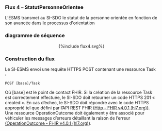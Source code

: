 
### Flux 4 – StatutPersonneOrientee 

L’ESMS transmet au SI-SDO le statut de la personne orientée en fonction de son avancée dans le processus d'orientation

### diagramme de séquence 

<div style="text-align:center;"> {%include flux4.svg%} </div>


### Construction du flux

Le SI-ESMS envoi une requête HTTPS POST contenant une ressource Task :

`POST [base]/Task`

Où [base] est le point de contact FHIR.
Si la création de la ressource Task est correctement effectuée, le SI-SDO doit retourner un code HTTPS 201 « created ». 
En cas d’échec, le SI-SDO doit répondre avec le code HTTPS approprié tel que défini par l’API REST FHIR [(Http - FHIR v4.0.1 (hl7.org))](https://hl7.org/fhir/R4/http.html). Une ressource OperationOutcome doit également y être associé pour véhiculer les messages d’erreurs détaillant la raison de l’erreur [(OperationOutcome - FHIR v4.0.1 (hl7.org))](https://hl7.org/fhir/R4/operationoutcome.html).